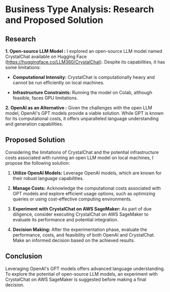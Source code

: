 <!--
SPDX-License-Identifier: MIT
SPDX-FileCopyrightText: 2024 Ruchita Nathani <ruchita.nathani@fau.de>
-->

# Business Type Analysis: Research and Proposed Solution

## Research

**1. Open-source LLM Model :**
I explored an open-source LLM model named CrystalChat available on Hugging Face (https://huggingface.co/LLM360/CrystalChat). Despite its capabilities, it has some limitations:

- **Computational Intensity:** CrystalChat is computationally heavy and cannot be run efficiently on local machines.

- **Infrastructure Constraints:** Running the model on Colab, although feasible, faces GPU limitations.

**2. OpenAI as an Alternative :**
Given the challenges with the open LLM model, OpenAI's GPT models provide a viable solution. While GPT is known for its computational costs, it offers unparalleled language understanding and generation capabilities.

## Proposed Solution

Considering the limitations of CrystalChat and the potential infrastructure costs associated with running an open LLM model on local machines, I propose the following solution:

1. **Utilize OpenAI Models:** Leverage OpenAI models, which are known for their robust language capabilities.

2. **Manage Costs:** Acknowledge the computational costs associated with GPT models and explore efficient usage options, such as optimizing queries or using cost-effective computing environments.

3. **Experiment with CrystalChat on AWS SageMaker:** As part of due diligence, consider executing CrystalChat on AWS SageMaker to evaluate its performance and potential integration.

4. **Decision Making:** After the experimentation phase, evaluate the performance, costs, and feasibility of both OpenAI and CrystalChat. Make an informed decision based on the achieved results.

## Conclusion

Leveraging OpenAI's GPT models offers advanced language understanding. To explore the potential of open-source LLM models, an experiment with CrystalChat on AWS SageMaker is suggested before making a final decision.
